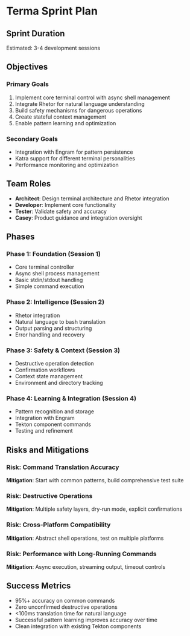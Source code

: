# Terma Sprint Plan

## Sprint Duration
Estimated: 3-4 development sessions

## Objectives

### Primary Goals
1. Implement core terminal control with async shell management
2. Integrate Rhetor for natural language understanding
3. Build safety mechanisms for dangerous operations
4. Create stateful context management
5. Enable pattern learning and optimization

### Secondary Goals
- Integration with Engram for pattern persistence
- Katra support for different terminal personalities
- Performance monitoring and optimization

## Team Roles

- **Architect**: Design terminal architecture and Rhetor integration
- **Developer**: Implement core functionality
- **Tester**: Validate safety and accuracy
- **Casey**: Product guidance and integration oversight

## Phases

### Phase 1: Foundation (Session 1)
- Core terminal controller
- Async shell process management
- Basic stdin/stdout handling
- Simple command execution

### Phase 2: Intelligence (Session 2)
- Rhetor integration
- Natural language to bash translation
- Output parsing and structuring
- Error handling and recovery

### Phase 3: Safety & Context (Session 3)
- Destructive operation detection
- Confirmation workflows
- Context state management
- Environment and directory tracking

### Phase 4: Learning & Integration (Session 4)
- Pattern recognition and storage
- Integration with Engram
- Tekton component commands
- Testing and refinement

## Risks and Mitigations

### Risk: Command Translation Accuracy
**Mitigation**: Start with common patterns, build comprehensive test suite

### Risk: Destructive Operations
**Mitigation**: Multiple safety layers, dry-run mode, explicit confirmations

### Risk: Cross-Platform Compatibility
**Mitigation**: Abstract shell operations, test on multiple platforms

### Risk: Performance with Long-Running Commands
**Mitigation**: Async execution, streaming output, timeout controls

## Success Metrics

- 95%+ accuracy on common commands
- Zero unconfirmed destructive operations
- <100ms translation time for natural language
- Successful pattern learning improves accuracy over time
- Clean integration with existing Tekton components